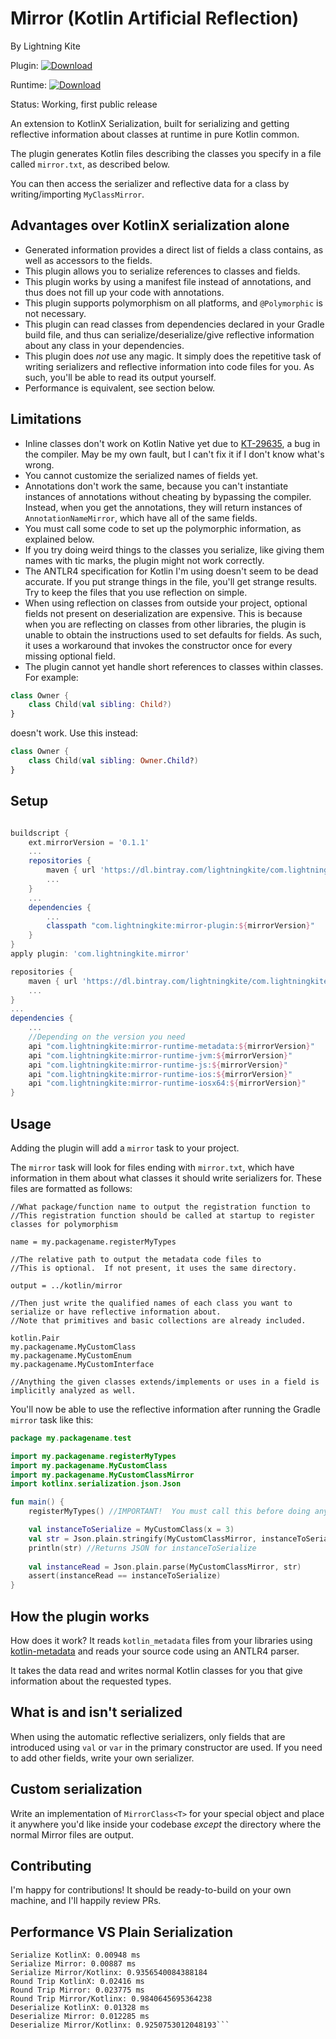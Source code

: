 # Mirror (Kotlin Artificial Reflection)
By Lightning Kite

 Plugin: [ ![Download](https://api.bintray.com/packages/lightningkite/com.lightningkite.krosslin/mirror-plugin/images/download.svg) ](https://bintray.com/lightningkite/com.lightningkite.krosslin/mirror-plugin/_latestVersion) 
 
 Runtime: [ ![Download](https://api.bintray.com/packages/lightningkite/com.lightningkite.krosslin/mirror-runtime/images/download.svg) ](https://bintray.com/lightningkite/com.lightningkite.krosslin/mirror-runtime/_latestVersion)

Status: Working, first public release

An extension to KotlinX Serialization, built for serializing and getting reflective information about classes at runtime in pure Kotlin common.

The plugin generates Kotlin files describing the classes you specify in a file called `mirror.txt`, as described below.

You can then access the serializer and reflective data for a class by writing/importing `MyClassMirror`.

## Advantages over KotlinX serialization alone

- Generated information provides a direct list of fields a class contains, as well as accessors to the fields.
- This plugin allows you to serialize references to classes and fields.
- This plugin works by using a manifest file instead of annotations, and thus does not fill up your code with annotations.
- This plugin supports polymorphism on all platforms, and `@Polymorphic` is not necessary.
- This plugin can read classes from dependencies declared in your Gradle build file, and thus can serialize/deserialize/give reflective information about any class in your dependencies.
- This plugin does *not* use any magic.  It simply does the repetitive task of writing serializers and reflective information into code files for you.  As such, you'll be able to read its output yourself.
- Performance is equivalent, see section below.

## Limitations

- Inline classes don't work on Kotlin Native yet due to [KT-29635](https://youtrack.jetbrains.com/issue/KT-29635), a bug in the compiler.  May be my own fault, but I can't fix it if I don't know what's wrong.
- You cannot customize the serialized names of fields yet.
- Annotations don't work the same, because you can't instantiate instances of annotations without cheating by bypassing the compiler.  Instead, when you get the annotations, they will return instances of `AnnotationNameMirror`, which have all of the same fields.
- You must call some code to set up the polymorphic information, as explained below.
- If you try doing weird things to the classes you serialize, like giving them names with tic marks, the plugin might not work correctly.
- The ANTLR4 specification for Kotlin I'm using doesn't seem to be dead accurate.  If you put strange things in the file, you'll get strange results.  Try to keep the files that you use reflection on simple.
- When using reflection on classes from outside your project, optional fields not present on deserialization are expensive.  This is because when you are reflecting on classes from other libraries, the plugin is unable to obtain the instructions used to set defaults for fields.  As such, it uses a workaround that invokes the constructor once for every missing optional field.  
- The plugin cannot yet handle short references to classes within classes.  For example:

```kotlin
class Owner {
    class Child(val sibling: Child?)
}
```

doesn't work.  Use this instead:

```kotlin
class Owner {
    class Child(val sibling: Owner.Child?)
}
```


## Setup

```groovy

buildscript {
    ext.mirrorVersion = '0.1.1'
    ...
    repositories {
        maven { url 'https://dl.bintray.com/lightningkite/com.lightningkite.krosslin' }
        ...
    }
    ...
    dependencies {
        ...
        classpath "com.lightningkite:mirror-plugin:${mirrorVersion}"
    }
}
apply plugin: 'com.lightningkite.mirror'

repositories {
    maven { url 'https://dl.bintray.com/lightningkite/com.lightningkite.krosslin' }
    ...
}
...
dependencies {
    ...
    //Depending on the version you need
    api "com.lightningkite:mirror-runtime-metadata:${mirrorVersion}"
    api "com.lightningkite:mirror-runtime-jvm:${mirrorVersion}"
    api "com.lightningkite:mirror-runtime-js:${mirrorVersion}"
    api "com.lightningkite:mirror-runtime-ios:${mirrorVersion}"
    api "com.lightningkite:mirror-runtime-iosx64:${mirrorVersion}"
}
```

## Usage

Adding the plugin will add a `mirror` task to your project.

The `mirror` task will look for files ending with `mirror.txt`, which have information in them about what classes it should write serializers for.  These files are formatted as follows:

```text
//What package/function name to output the registration function to
//This registration function should be called at startup to register classes for polymorphism

name = my.packagename.registerMyTypes

//The relative path to output the metadata code files to
//This is optional.  If not present, it uses the same directory.

output = ../kotlin/mirror

//Then just write the qualified names of each class you want to serialize or have reflective information about.
//Note that primitives and basic collections are already included.

kotlin.Pair
my.packagename.MyCustomClass
my.packagename.MyCustomEnum
my.packagename.MyCustomInterface

//Anything the given classes extends/implements or uses in a field is implicitly analyzed as well.

```

You'll now be able to use the reflective information after running the Gradle `mirror` task like this:

```kotlin
package my.packagename.test

import my.packagename.registerMyTypes
import my.packagename.MyCustomClass
import my.packagename.MyCustomClassMirror
import kotlinx.serialization.json.Json

fun main() {
    registerMyTypes() //IMPORTANT!  You must call this before doing any serialization.

    val instanceToSerialize = MyCustomClass(x = 3)
    val str = Json.plain.stringify(MyCustomClassMirror, instanceToSerialize)
    println(str) //Returns JSON for instanceToSerialize
    
    val instanceRead = Json.plain.parse(MyCustomClassMirror, str)
    assert(instanceRead == instanceToSerialize)
}
```

## How the plugin works

How does it work?  It reads `kotlin_metadata` files from your libraries using [kotlin-metadata](https://github.com/Takhion/kotlin-metadata) and reads your source code using an ANTLR4 parser.

It takes the data read and writes normal Kotlin classes for you that give information about the requested types. 

## What is and isn't serialized

When using the automatic reflective serializers, only fields that are introduced using `val` or `var` in the primary constructor are used.  If you need to add other fields, write your own serializer.


## Custom serialization

Write an implementation of `MirrorClass<T>` for your special object and place it anywhere you'd like inside your codebase *except* the directory where the normal Mirror files are output.


## Contributing

I'm happy for contributions!  It should be ready-to-build on your own machine, and I'll happily review PRs.


## Performance VS Plain Serialization

```
Serialize KotlinX: 0.00948 ms
Serialize Mirror: 0.00887 ms
Serialize Mirror/Kotlinx: 0.9356540084388184
Round Trip KotlinX: 0.02416 ms
Round Trip Mirror: 0.023775 ms
Round Trip Mirror/Kotlinx: 0.9840645695364238
Deserialize KotlinX: 0.01328 ms
Deserialize Mirror: 0.012285 ms
Deserialize Mirror/Kotlinx: 0.9250753012048193```